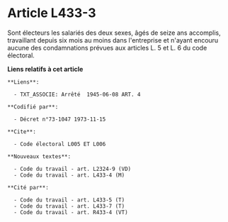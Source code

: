 # Article L433-3

Sont électeurs les salariés des deux sexes, âgés de seize ans accomplis, travaillant depuis six mois au moins dans
l'entreprise et n'ayant encouru aucune des condamnations prévues aux articles L. 5 et L. 6 du code électoral.

**Liens relatifs à cet article**

	**Liens**:

	  - TXT_ASSOCIE: Arrêté  1945-06-08 ART. 4

	**Codifié par**:

	  - Décret n°73-1047 1973-11-15

	**Cite**:

	  - Code électoral L005 ET L006

	**Nouveaux textes**:

	  - Code du travail - art. L2324-9 (VD)
	  - Code du travail - art. L433-4 (M)

	**Cité par**:

	  - Code du travail - art. L433-5 (T)
	  - Code du travail - art. L433-7 (T)
	  - Code du travail - art. R433-4 (VT)
